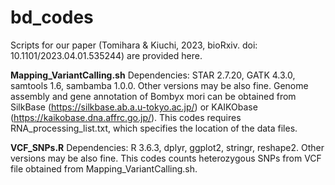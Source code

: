 # bd_codes
Scripts for our paper (Tomihara & Kiuchi, 2023, bioRxiv. doi: 10.1101/2023.04.01.535244) are provided here.

**Mapping_VariantCalling.sh**
Dependencies: STAR 2.7.20, GATK 4.3.0, samtools 1.6, sambamba 1.0.0. Other versions may be also fine.
Genome assembly and gene annotation of Bombyx mori can be obtained from SilkBase (https://silkbase.ab.a.u-tokyo.ac.jp/) or KAIKObase (https://kaikobase.dna.affrc.go.jp/).
This codes requires RNA_processing_list.txt, which specifies the location of the data files.

**VCF_SNPs.R**
Dependencies: R 3.6.3, dplyr, ggplot2, stringr, reshape2. Other versions may be also fine.
This codes counts heterozygous SNPs from VCF file obtained from Mapping_VariantCalling.sh.
